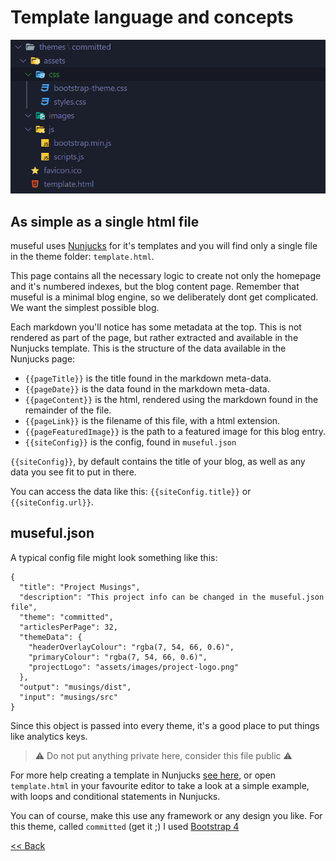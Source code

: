 # Template language and concepts

![themes.png](themes.png)

## As simple as a single html file

museful uses [Nunjucks](https://mozilla.github.io/nunjucks/) for it's templates and you will find only a single file in the theme folder: `template.html`.

This page contains all the necessary logic to create not only the homepage and it's numbered indexes, but the blog content page. Remember that museful is a minimal blog engine, so we deliberately dont get complicated. We want the simplest possible blog.

Each markdown you'll notice has some metadata at the top. This is not rendered as part of the page, but rather extracted and available in the Nunjucks template. This is the structure of the data available in the Nunjucks page:

- `{{pageTitle}}` is the title found in the markdown meta-data.
- `{{pageDate}}` is the data found in the markdown meta-data.
- `{{pageContent}}` is the html, rendered using the markdown found in the remainder of the file.
- `{{pageLink}}` is the filename of this file, with a html extension.
- `{{pageFeaturedImage}}` is the path to a featured image for this blog entry.
- `{{siteConfig}}` is the config, found in `museful.json`

`{{siteConfig}}`, by default contains the title of your blog, as well as any data you see fit to put in there.

You can access the data like this: `{{siteConfig.title}}` or `{{siteConfig.url}}`.

## museful.json

A typical config file might look something like this:

```
{
  "title": "Project Musings",
  "description": "This project info can be changed in the museful.json file",
  "theme": "committed",
  "articlesPerPage": 32,
  "themeData": {
    "headerOverlayColour": "rgba(7, 54, 66, 0.6)",
    "primaryColour": "rgba(7, 54, 66, 0.6)",
    "projectLogo": "assets/images/project-logo.png"
  },
  "output": "musings/dist",
  "input": "musings/src"
}

```

Since this object is passed into every theme, it's a good place to put things like analytics keys.

> ⚠ Do not put anything private here, consider this file public ⚠

For more help creating a template in Nunjucks [see here](https://mozilla.github.io/nunjucks/templating.html), or open `template.html` in your favourite editor to take a look at a simple example, with loops and conditional statements in Nunjucks.

You can of course, make this use any framework or any design you like. For this theme, called `committed` (get it ;) I used [Bootstrap 4](https://getbootstrap.com/)

[<< Back](README.md)